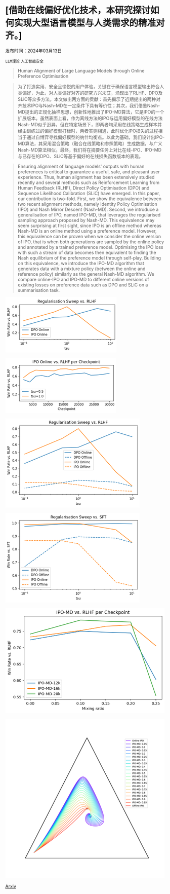 # [借助在线偏好优化技术，本研究探讨如何实现大型语言模型与人类需求的精准对齐。]

发布时间：2024年03月13日

`LLM理论` `人工智能安全`

> Human Alignment of Large Language Models through Online Preference Optimisation

> 为了打造实用、安全且愉悦的用户体验，关键在于确保语言模型输出符合人类偏好，为此，对人类偏好对齐的研究方兴未艾，涌现出了RLHF、DPO及SLiC等众多方法。本文做出两方面的贡献：首先揭示了近期提出的两种对齐技术IPO与Nash-MD在一定条件下具有等价性；其次，我们借鉴Nash-MD提出的正规化抽样思想，创新性地推出了IPO-MD算法，它是IPO的一个扩展版本。虽然表面上看，作为离线方法的IPO与运用偏好模型的在线方法Nash-MD似乎迥异，但在特定场景下，即两者均采用在线策略生成样本并经由训练过的偏好模型打标时，两者实则相通，此时优化IPO损失的过程相当于通过自博弈寻找偏好模型的纳什均衡点。以此为基础，我们设计出IPO-MD算法，其采用混合策略（融合在线策略和参照策略）生成数据，与广义Nash-MD算法相似。最终，我们将在摘要任务上对比在线-IPO、IPO-MD与已存在的DPO、SLiC等基于偏好的在线损失函数版本的表现。

> Ensuring alignment of language models' outputs with human preferences is critical to guarantee a useful, safe, and pleasant user experience. Thus, human alignment has been extensively studied recently and several methods such as Reinforcement Learning from Human Feedback (RLHF), Direct Policy Optimisation (DPO) and Sequence Likelihood Calibration (SLiC) have emerged. In this paper, our contribution is two-fold. First, we show the equivalence between two recent alignment methods, namely Identity Policy Optimisation (IPO) and Nash Mirror Descent (Nash-MD). Second, we introduce a generalisation of IPO, named IPO-MD, that leverages the regularised sampling approach proposed by Nash-MD.
  This equivalence may seem surprising at first sight, since IPO is an offline method whereas Nash-MD is an online method using a preference model. However, this equivalence can be proven when we consider the online version of IPO, that is when both generations are sampled by the online policy and annotated by a trained preference model. Optimising the IPO loss with such a stream of data becomes then equivalent to finding the Nash equilibrium of the preference model through self-play. Building on this equivalence, we introduce the IPO-MD algorithm that generates data with a mixture policy (between the online and reference policy) similarly as the general Nash-MD algorithm. We compare online-IPO and IPO-MD to different online versions of existing losses on preference data such as DPO and SLiC on a summarisation task.

![借助在线偏好优化技术，本研究探讨如何实现大型语言模型与人类需求的精准对齐。](../../../paper_images/2403.08635/regularisation-sweep-online.png)

![借助在线偏好优化技术，本研究探讨如何实现大型语言模型与人类需求的精准对齐。](../../../paper_images/2403.08635/online-checkpoint-sweep.png)

![借助在线偏好优化技术，本研究探讨如何实现大型语言模型与人类需求的精准对齐。](../../../paper_images/2403.08635/regularisation-sweep-online-offline.png)

![借助在线偏好优化技术，本研究探讨如何实现大型语言模型与人类需求的精准对齐。](../../../paper_images/2403.08635/regularisation-sweep-online-offline-sft.png)

![借助在线偏好优化技术，本研究探讨如何实现大型语言模型与人类需求的精准对齐。](../../../paper_images/2403.08635/IPO-MD-Mixture-sweep-20k.png)

![借助在线偏好优化技术，本研究探讨如何实现大型语言模型与人类需求的精准对齐。](../../../paper_images/2403.08635/x1.png)

[Arxiv](https://arxiv.org/abs/2403.08635)